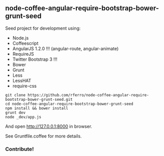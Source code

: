 
## node-coffee-angular-require-bootstrap-bower-grunt-seed #

Seed project for development using:

 - Node.js
 - Coffeescript
 - AngularJS 1.2.0 !!! (angular-route, angular-animate)
 - RequireJS
 - Twitter Bootstrap 3 !!!
 - Bower
 - Grunt
 - Less
 - LessHAT
 - require-css

```
git clone https://github.com/rferro/node-coffee-angular-require-bootstrap-bower-grunt-seed.git
cd node-coffee-angular-require-bootstrap-bower-grunt-seed
npm install && bower install
grunt dev
node _dev/app.js
```
And open http://127.0.0.1:8000 in browser.

See Gruntfile.coffee for more details.

### Contribute!
